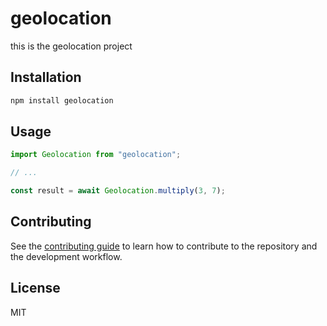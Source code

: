 # geolocation

this is the geolocation project

## Installation

```sh
npm install geolocation
```

## Usage

```js
import Geolocation from "geolocation";

// ...

const result = await Geolocation.multiply(3, 7);
```

## Contributing

See the [contributing guide](CONTRIBUTING.md) to learn how to contribute to the repository and the development workflow.

## License

MIT
